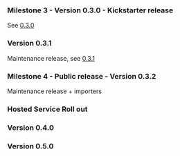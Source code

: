 ### Milestone 3 - Version 0.3.0 - Kickstarter release

See [0.3.0](https://github.com/TryGhost/Ghost/releases/tag/0.3.0)

### Version 0.3.1

Maintenance release,  see [0.3.1](https://github.com/TryGhost/Ghost/releases/tag/0.3.1)

### Milestone 4 - Public release - Version 0.3.2

Maintenance release + importers

### Hosted Service Roll out

### Version 0.4.0

### Version 0.5.0